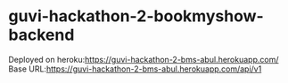 # guvi-hackathon-2-bookmyshow-backend
Deployed on heroku:https://guvi-hackathon-2-bms-abul.herokuapp.com/<br/>
Base URL:https://guvi-hackathon-2-bms-abul.herokuapp.com/api/v1

